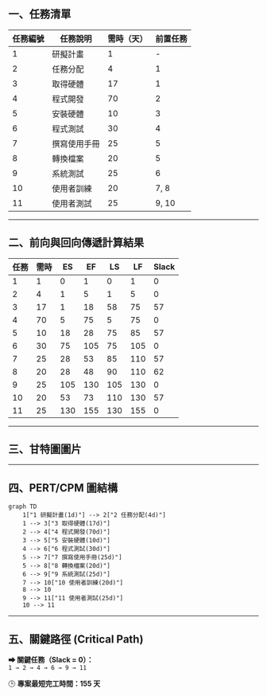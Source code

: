 ## 一、任務清單

| 任務編號 | 任務說明 | 需時（天） | 前置任務 |
|-----------|-----------|-------------|-----------|
| 1 | 研擬計畫 | 1 | - |
| 2 | 任務分配 | 4 | 1 |
| 3 | 取得硬體 | 17 | 1 |
| 4 | 程式開發 | 70 | 2 |
| 5 | 安裝硬體 | 10 | 3 |
| 6 | 程式測試 | 30 | 4 |
| 7 | 撰寫使用手冊 | 25 | 5 |
| 8 | 轉換檔案 | 20 | 5 |
| 9 | 系統測試 | 25 | 6 |
| 10 | 使用者訓練 | 20 | 7, 8 |
| 11 | 使用者測試 | 25 | 9, 10 |

---

## 二、前向與回向傳遞計算結果

| 任務 | 需時 | ES | EF | LS | LF | Slack |
|------|------|----|----|----|----|--------|
| 1 | 1 | 0 | 1 | 0 | 1 | 0 |
| 2 | 4 | 1 | 5 | 1 | 5 | 0 |
| 3 | 17 | 1 | 18 | 58 | 75 | 57 |
| 4 | 70 | 5 | 75 | 5 | 75 | 0 |
| 5 | 10 | 18 | 28 | 75 | 85 | 57 |
| 6 | 30 | 75 | 105 | 75 | 105 | 0 |
| 7 | 25 | 28 | 53 | 85 | 110 | 57 |
| 8 | 20 | 28 | 48 | 90 | 110 | 62 |
| 9 | 25 | 105 | 130 | 105 | 130 | 0 |
| 10 | 20 | 53 | 73 | 110 | 130 | 57 |
| 11 | 25 | 130 | 155 | 130 | 155 | 0 |

---

## 三、甘特圖圖片


---

## 四、PERT/CPM 圖結構

```mermaid
graph TD
    1["1 研擬計畫(1d)"] --> 2["2 任務分配(4d)"]
    1 --> 3["3 取得硬體(17d)"]
    2 --> 4["4 程式開發(70d)"]
    3 --> 5["5 安裝硬體(10d)"]
    4 --> 6["6 程式測試(30d)"]
    5 --> 7["7 撰寫使用手冊(25d)"]
    5 --> 8["8 轉換檔案(20d)"]
    6 --> 9["9 系統測試(25d)"]
    7 --> 10["10 使用者訓練(20d)"]
    8 --> 10
    9 --> 11["11 使用者測試(25d)"]
    10 --> 11
```
---

## 五、關鍵路徑 (Critical Path)

**➡ 關鍵任務（Slack = 0）：**  
`1 → 2 → 4 → 6 → 9 → 11`

🕒 **專案最短完工時間：155 天**
